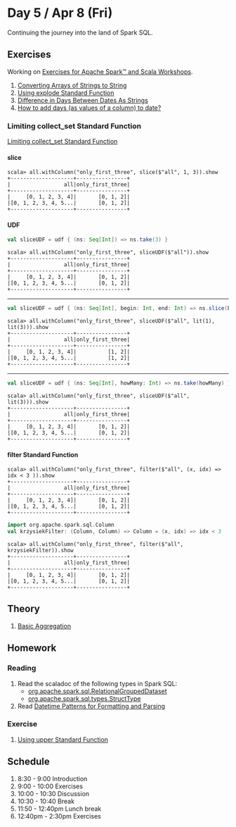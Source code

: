 # Day 5 / Apr 8 (Fri)

Continuing the journey into the land of Spark SQL.

## Exercises

Working on [Exercises for Apache Spark™ and Scala Workshops](https://jaceklaskowski.github.io/spark-workshop/exercises/).

1. [Converting Arrays of Strings to String](https://jaceklaskowski.github.io/spark-workshop/exercises/spark-sql-exercise-Converting-Arrays-of-Strings-to-String.html)
1. [Using explode Standard Function](https://jaceklaskowski.github.io/spark-workshop/exercises/spark-sql-exercise-Using-explode-Standard-Function.html)
1. [Difference in Days Between Dates As Strings](https://jaceklaskowski.github.io/spark-workshop/exercises/spark-sql-exercise-Difference-in-Days-Between-Dates-As-Strings.html)
1. [How to add days (as values of a column) to date?](https://jaceklaskowski.github.io/spark-workshop/exercises/sql/How-to-add-days-as-values-of-a-column-to-date.html)

### Limiting collect_set Standard Function

[Limiting collect_set Standard Function](https://jaceklaskowski.github.io/spark-workshop/exercises/sql/limiting-collect_set-standard-function.html)

#### slice

```text
scala> all.withColumn("only_first_three", slice($"all", 1, 3)).show
+--------------------+----------------+
|                 all|only_first_three|
+--------------------+----------------+
|     [0, 1, 2, 3, 4]|       [0, 1, 2]|
|[0, 1, 2, 3, 4, 5...|       [0, 1, 2]|
+--------------------+----------------+
```

#### UDF

```scala
val sliceUDF = udf { (ns: Seq[Int]) => ns.take(3) }
```

```text
scala> all.withColumn("only_first_three", sliceUDF($"all")).show
+--------------------+----------------+
|                 all|only_first_three|
+--------------------+----------------+
|     [0, 1, 2, 3, 4]|       [0, 1, 2]|
|[0, 1, 2, 3, 4, 5...|       [0, 1, 2]|
+--------------------+----------------+
```

---

```scala
val sliceUDF = udf { (ns: Seq[Int], begin: Int, end: Int) => ns.slice(begin, end) }
```

```text
scala> all.withColumn("only_first_three", sliceUDF($"all", lit(1), lit(3))).show
+--------------------+----------------+
|                 all|only_first_three|
+--------------------+----------------+
|     [0, 1, 2, 3, 4]|          [1, 2]|
|[0, 1, 2, 3, 4, 5...|          [1, 2]|
+--------------------+----------------+
```

---

```scala
val sliceUDF = udf { (ns: Seq[Int], howMany: Int) => ns.take(howMany) }
```

```text
scala> all.withColumn("only_first_three", sliceUDF($"all", lit(3))).show
+--------------------+----------------+
|                 all|only_first_three|
+--------------------+----------------+
|     [0, 1, 2, 3, 4]|       [0, 1, 2]|
|[0, 1, 2, 3, 4, 5...|       [0, 1, 2]|
+--------------------+----------------+
```

#### filter Standard Function

```text
scala> all.withColumn("only_first_three", filter($"all", (x, idx) => idx < 3 )).show
+--------------------+----------------+
|                 all|only_first_three|
+--------------------+----------------+
|     [0, 1, 2, 3, 4]|       [0, 1, 2]|
|[0, 1, 2, 3, 4, 5...|       [0, 1, 2]|
+--------------------+----------------+
```

```scala
import org.apache.spark.sql.Column
val krzysiekFilter: (Column, Column) => Column = (x, idx) => idx < 3
```

```text
scala> all.withColumn("only_first_three", filter($"all", krzysiekFilter)).show
+--------------------+----------------+
|                 all|only_first_three|
+--------------------+----------------+
|     [0, 1, 2, 3, 4]|       [0, 1, 2]|
|[0, 1, 2, 3, 4, 5...|       [0, 1, 2]|
+--------------------+----------------+
```

## Theory

1. [Basic Aggregation](https://jaceklaskowski.github.io/spark-workshop/slides/spark-sql-basic-aggregation.html)

## Homework

### Reading

1. Read the scaladoc of the following types in Spark SQL:
    - [org.apache.spark.sql.RelationalGroupedDataset](https://spark.apache.org/docs/latest/api/scala/org/apache/spark/sql/RelationalGroupedDataset.html)
    - [org.apache.spark.sql.types.StructType](https://spark.apache.org/docs/latest/api/scala/org/apache/spark/sql/types/StructType.html)
1. Read [Datetime Patterns for Formatting and Parsing](https://spark.apache.org/docs/latest/sql-ref-datetime-pattern.html)

### Exercise

1. [Using upper Standard Function](https://jaceklaskowski.github.io/spark-workshop/exercises/spark-sql-exercise-Using-upper-Standard-Function.html)

## Schedule

1. 8:30 - 9:00 Introduction
1. 9:00 - 10:00 Exercises
1. 10:00 - 10:30 Discussion
1. 10:30 - 10:40 Break
1. 11:50 - 12:40pm Lunch break
1. 12:40pm - 2:30pm Exercises
